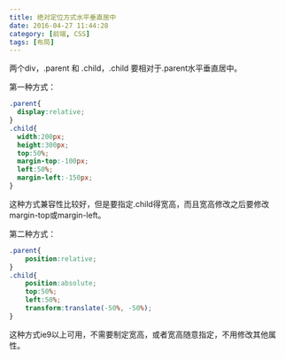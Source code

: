 ```yaml
---
title: 绝对定位方式水平垂直居中
date: 2016-04-27 11:44:28
category: [前端, CSS]
tags: [布局]
---
```

两个div，.parent 和 .child，.child 要相对于.parent水平垂直居中。

第一种方式：
```css
.parent{
  display:relative;
}
.child{
  width:200px;
  height:300px;
  top:50%;
  margin-top:-100px;
  left:50%;
  margin-left:-150px;
}
```
这种方式兼容性比较好，但是要指定.child得宽高，而且宽高修改之后要修改margin-top或margin-left。

第二种方式：
```css
.parent{
	position:relative;
}
.child{
	position:absolute;
	top:50%;
	left:50%;
	transform:translate(-50%, -50%);
}
```
这种方式ie9以上可用，不需要制定宽高，或者宽高随意指定，不用修改其他属性。
